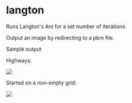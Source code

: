 # langton
Runs Langton's Ant for a set number of iterations.

Output an image by redirecting to a pbm file.

Sample output

Highways:

![](https://pbs.twimg.com/media/CK0h8AMUEAAmTBZ.png)

Started on a non-empty grid:

![](https://pbs.twimg.com/media/CK0jK5rUMAAeUfA.png)
